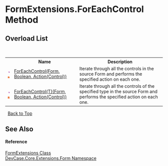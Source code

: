 # FormExtensions.ForEachControl Method 
 


## Overload List
&nbsp;<table><tr><th></th><th>Name</th><th>Description</th></tr><tr><td>![Public method](media/pubmethod.gif "Public method")![Static member](media/static.gif "Static member")</td><td><a href="M_DevCase_Core_Extensions_Form_FormExtensions_ForEachControl">ForEachControl(Form, Boolean, Action(Control))</a></td><td>
Iterate through all the controls in the source Form and performs the specified action on each one.</td></tr><tr><td>![Public method](media/pubmethod.gif "Public method")![Static member](media/static.gif "Static member")</td><td><a href="M_DevCase_Core_Extensions_Form_FormExtensions_ForEachControl__1">ForEachControl(T)(Form, Boolean, Action(Control))</a></td><td>
Iterate through all the controls of the specified type in the source Form and performs the specified action on each one.</td></tr></table>&nbsp;
<a href="#formextensions.foreachcontrol-method">Back to Top</a>

## See Also


#### Reference
<a href="T_DevCase_Core_Extensions_Form_FormExtensions">FormExtensions Class</a><br /><a href="N_DevCase_Core_Extensions_Form">DevCase.Core.Extensions.Form Namespace</a><br />